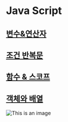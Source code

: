 # Java Script

## [변수&연산자](https://github.com/100SeongJun/JS/blob/main/step02_data/data.md)

## [조건 반복문](https://github.com/100SeongJun/JS/blob/main/step03_control_flow/control.md)

## [함수 & 스코프](https://github.com/100SeongJun/JS/blob/main/step04_function/function.md)

## [객체와 배열](https://github.com/100SeongJun/JS/blob/main/step05_object/object.md)

![This is an image](https://myoctocat.com/assets/images/base-octocat.svg)
